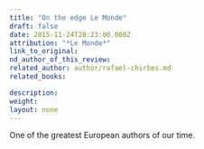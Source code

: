 ```yaml
---
title: "On the edge Le Monde"
draft: false
date: 2015-11-24T20:23:00.000Z
attribution: "*Le Monde*"
link_to_original:
nd_author_of_this_review:
related_author: author/rafael-chirbes.md
related_books:

description:
weight:
layout: none
---
```

One of the greatest European authors of our time.


